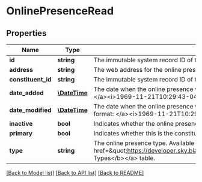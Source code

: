 # OnlinePresenceRead

## Properties
Name | Type | Description | Notes
------------ | ------------- | ------------- | -------------
**id** | **string** | The immutable system record ID of the online presence. | [optional] 
**address** | **string** | The web address for the online presence. | [optional] 
**constituent_id** | **string** | The immutable system record ID of the constituent associated with the online presence. | [optional] 
**date_added** | [**\DateTime**](\DateTime.md) | The date when the online presence was created. Includes an offset from UTC in &lt;a href&#x3D;\&quot;https://tools.ietf.org/html/rfc3339\&quot;&gt;ISO-8601 format: &lt;/a&gt;&lt;i&gt;1969-11-21T10:29:43-04:00&lt;/i&gt;. | [optional] 
**date_modified** | [**\DateTime**](\DateTime.md) | The date when the online presence was last modified. Includes an offset from UTC in &lt;a href&#x3D;\&quot;https://tools.ietf.org/html/rfc3339\&quot;&gt;ISO-8601 format: &lt;/a&gt;&lt;i&gt;1969-11-21T10:29:43-04:00&lt;/i&gt;. | [optional] 
**inactive** | **bool** | Indicates whether the online presence is inactive. | [optional] 
**primary** | **bool** | Indicates whether this is the constituent&#x27;s primary online presence. | [optional] 
**type** | **string** | The online presence type. Available values are the entries in the &lt;a href&#x3D;\&quot;https://developer.sky.blackbaud.com/docs/services/56b76470069a0509c8f1c5b3/operations/ListOnlinePresenceTypes\&quot;&gt;&lt;b&gt;Phone Types&lt;/b&gt;&lt;/a&gt; table. | [optional] 

[[Back to Model list]](../../README.md#documentation-for-models) [[Back to API list]](../../README.md#documentation-for-api-endpoints) [[Back to README]](../../README.md)

